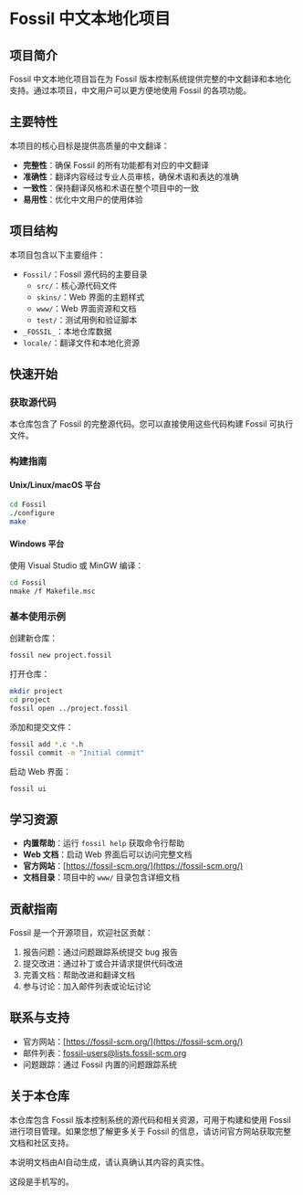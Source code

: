 # Fossil 中文本地化项目

## 项目简介

Fossil 中文本地化项目旨在为 Fossil 版本控制系统提供完整的中文翻译和本地化支持。通过本项目，中文用户可以更方便地使用 Fossil 的各项功能。

## 主要特性

本项目的核心目标是提供高质量的中文翻译：

- **完整性**：确保 Fossil 的所有功能都有对应的中文翻译
- **准确性**：翻译内容经过专业人员审核，确保术语和表达的准确
- **一致性**：保持翻译风格和术语在整个项目中的一致
- **易用性**：优化中文用户的使用体验

## 项目结构

本项目包含以下主要组件：

- `Fossil/`：Fossil 源代码的主要目录
  - `src/`：核心源代码文件
  - `skins/`：Web 界面的主题样式
  - `www/`：Web 界面资源和文档
  - `test/`：测试用例和验证脚本
- `_FOSSIL_`：本地仓库数据
- `locale/`：翻译文件和本地化资源

## 快速开始

### 获取源代码

本仓库包含了 Fossil 的完整源代码。您可以直接使用这些代码构建 Fossil 可执行文件。

### 构建指南

#### Unix/Linux/macOS 平台

```bash
cd Fossil
./configure
make
```

#### Windows 平台

使用 Visual Studio 或 MinGW 编译：

```bash
cd Fossil
nmake /f Makefile.msc
```

### 基本使用示例

创建新仓库：
```bash
fossil new project.fossil
```

打开仓库：
```bash
mkdir project
cd project
fossil open ../project.fossil
```

添加和提交文件：
```bash
fossil add *.c *.h
fossil commit -m "Initial commit"
```

启动 Web 界面：
```bash
fossil ui
```

## 学习资源

- **内置帮助**：运行 `fossil help` 获取命令行帮助
- **Web 文档**：启动 Web 界面后可以访问完整文档
- **官方网站**：[https://fossil-scm.org/](https://fossil-scm.org/)
- **文档目录**：项目中的 `www/` 目录包含详细文档

## 贡献指南

Fossil 是一个开源项目，欢迎社区贡献：

1. 报告问题：通过问题跟踪系统提交 bug 报告
2. 提交改进：通过补丁或合并请求提供代码改进
3. 完善文档：帮助改进和翻译文档
4. 参与讨论：加入邮件列表或论坛讨论


## 联系与支持

- 官方网站：[https://fossil-scm.org/](https://fossil-scm.org/)
- 邮件列表：fossil-users@lists.fossil-scm.org
- 问题跟踪：通过 Fossil 内置的问题跟踪系统

## 关于本仓库

本仓库包含 Fossil 版本控制系统的源代码和相关资源，可用于构建和使用 Fossil 进行项目管理。如果您想了解更多关于 Fossil 的信息，请访问官方网站获取完整文档和社区支持。

本说明文档由AI自动生成，请认真确认其内容的真实性。

这段是手机写的。
